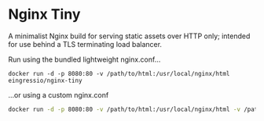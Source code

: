 # Nginx Tiny

A minimalist Nginx build for serving static assets over HTTP only; intended for use behind a TLS terminating load balancer.

Run using the bundled lightweight nginx.conf…

```shell
docker run -d -p 8080:80 -v /path/to/html:/usr/local/nginx/html eingressio/nginx-tiny
```

…or using a custom nginx.conf

```sh
docker run -d -p 8080:80 -v /path/to/html:/usr/local/nginx/html -v /path/to/nginx.conf:/usr/local/nginx/conf/nginx.conf eingressio/nginx-tiny
```
